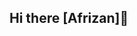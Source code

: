 ## Hi there [Afrizan]👋

<!--
Frontend Developer | Passionate about clean & responsive web design.

## 🚀 Skills
- HTML, CSS, JavaScript
- React.js, Tailwind CSS
- Git & Figma
-->
